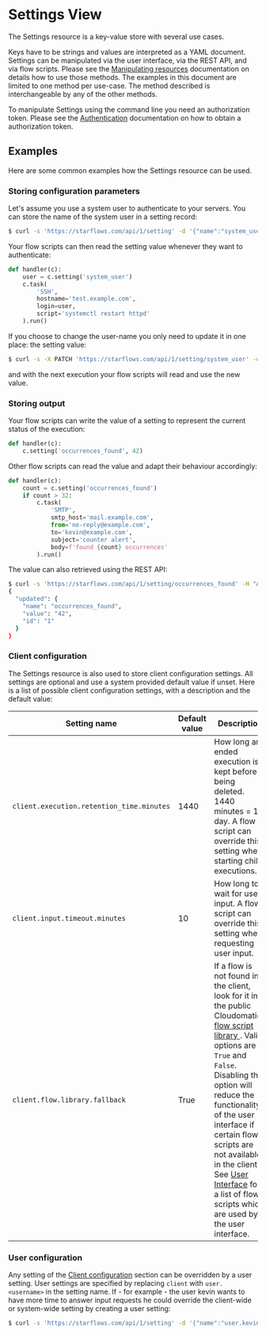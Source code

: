 # Settings View

The Settings resource is a key-value store with several use cases.

Keys have to be strings and values are interpreted as a YAML document. Settings can be manipulated via the user interface, via the REST API, and via flow scripts. Please see the [Manipulating resources](Manipulating+resources) documentation on details how to use those methods. The examples in this document are limited to one method per use-case. The method described is interchangeable by any of the other methods.

To manipulate Settings using the command line you need an authorization token. Please see the [Authentication](Authentication#viathecommandline) documentation on how to obtain a authorization token.

## Examples

Here are some common examples how the Settings resource can be used.

### Storing configuration parameters

Let's assume you use a system user to authenticate to your servers. You can store the name of the system user in a setting record:

```bash
$ curl -s 'https://starflows.com/api/1/setting' -d '{"name":"system_user","value":"user123"}' -H "Authorization: $TOKEN"
```

Your flow scripts can then read the setting value whenever they want to authenticate:

```python
def handler(c):
    user = c.setting('system_user')
    c.task(
        'SSH',
        hostname='test.example.com',
        login=user,
        script='systemctl restart httpd'
    ).run()
```

If you choose to change the user-name you only need to update it in one place: the setting value:

```bash
$ curl -s -X PATCH 'https://starflows.com/api/1/setting/system_user' -d '{value":"user789"}' -H "Authorization: $TOKEN"
```

and with the next execution your flow scripts will read and use the new value.

### Storing output

Your flow scripts can write the value of a setting to represent the current status of the execution:

```python
def handler(c):
    c.setting('occurrences_found', 42)
```

Other flow scripts can read the value and adapt their behaviour accordingly:

```python
def handler(c):
    count = c.setting('occurrences_found')
    if count > 32:
        c.task(
            'SMTP',
            smtp_host='mail.example.com',
            from='no-reply@example.com',
            to='kevin@example.com',
            subject='counter alert',
            body=f'found {count} occurrences'
        ).run()
```

The value can also retrieved using the REST API:

```bash
$ curl -s 'https://starflows.com/api/1/setting/occurrences_found' -H "Authorization: $TOKEN" | jq .
{
  "updated": {
    "name": "occurrences_found",
    "value": "42",
    "id": "1"
  }
}
```

### Client configuration

The Settings resource is also used to store client configuration settings. All settings are optional and use a system provided default value if unset. Here is a list of possible client configuration settings, with a description and the default value:

Setting name | Default value | Description
--- | --- | ---
`client.execution.retention_time.minutes` | 1440 | How long an ended execution is kept before being deleted. 1440 minutes = 1 day. A flow script can override this setting when starting child executions.
`client.input.timeout.minutes` | 10 | How long to wait for user input. A flow script can override this setting when requesting user input.
`client.flow.library.fallback` | True | If a flow is not found in the client, look for it in the public Cloudomation [flow script library <i class="fa fa-external-link"></i>](https://github.com/starflows/library). Valid options are `True` and `False`. Disabling this option will reduce the functionality of the user interface if certain flow scripts are not available in the client. See [User Interface](User+Interface#flowscripts) for a list of flow scripts which are used by the user interface.

### User configuration

Any setting of the [Client configuration](#clientconfiguration) section can be overridden by a user setting. User settings are specified by replacing `client` with `user.<username>` in the setting name. If - for example - the user kevin wants to have more time to answer input requests he could override the client-wide or system-wide setting by creating a user setting:

```bash
$ curl -s 'https://starflows.com/api/1/setting' -d '{"name":"user.kevin.input.timeout.minutes","value":60}' -H "Authorization: $TOKEN"
```
